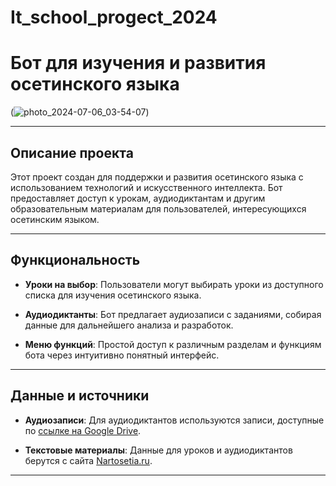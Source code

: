# It_school_progect_2024
# Бот для изучения и развития осетинского языка

(![photo_2024-07-06_03-54-07](https://github.com/MeikoFudo/It_school_progect_2024/assets/80260272/fb5b8d57-5b86-4e1c-aea4-976d16c61926))

---

## Описание проекта

Этот проект создан для поддержки и развития осетинского языка с использованием технологий и искусственного интеллекта. Бот предоставляет доступ к урокам, аудиодиктантам и другим образовательным материалам для пользователей, интересующихся осетинским языком.

---

## Функциональность

- **Уроки на выбор**: Пользователи могут выбирать уроки из доступного списка для изучения осетинского языка.
  
- **Аудиодиктанты**: Бот предлагает аудиозаписи с заданиями, собирая данные для дальнейшего анализа и разработок.

- **Меню функций**: Простой доступ к различным разделам и функциям бота через интуитивно понятный интерфейс.

---

## Данные и источники

- **Аудиозаписи**: Для аудиодиктантов используются записи, доступные по [ссылке на Google Drive](https://drive.google.com/drive/u/0/folders/1S4oCbFMkj-LPXu9hmRjm5XZAoL3tAjzX).

- **Текстовые материалы**: Данные для уроков и аудиодиктантов берутся с сайта [Nartosetia.ru](https://www.nartosetia.ru/).

---


